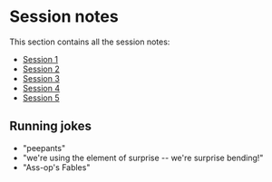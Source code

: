 # Session notes

This section contains all the session notes:

- [Session 1](01.md)
- [Session 2](02.md)
- [Session 3](03.md)
- [Session 4](04.md)
- [Session 5](05.md)

## Running jokes

- "peepants"
- "we're using the element of surprise -- we're surprise bending!"
- "Ass-op's Fables"
